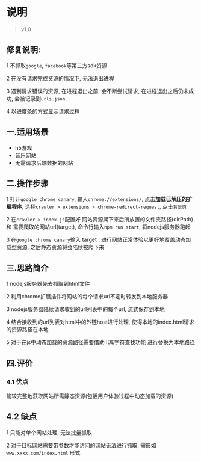 # 说明

> v1.0

## 修复说明:

1 不抓取`google`, `facebook`等第三方sdk资源

2 在没有请求完成资源的情况下, 无法退出进程

3 遇到请求错误的资源, 在进程退出之前, 会不断尝试请求, 在进程退出之后仍未成功, 会被记录到`urls.json`

4 以进度条的方式显示请求过程

## 一.适用场景

+ h5游戏
+ 音乐网站
+ 无需请求后端数据的网站

## 二.操作步骤

1 打开`google chrome canary`, 输入`chrome://extensions/`, 点击**加载已解压的扩展程序**, 选择`crawler > extensions > chrome-redirect-request`, 点击`背景页`

2 在`crawler > index.js`配置好 网站资源爬下来后所放置的文件夹路径(dirPath) 和 需要爬取的网站url(target), 命令行输入`npm run start`, 将nodejs服务器跑起

3 在`google chrome canary`输入 target , 进行网站正常体验以更好地覆盖动态加载型资源, 之后静态资源将会陆续被爬下来

## 三.思路简介

1 nodejs服务器先去抓取到html文件

2 利用chrome扩展插件将网站的每个请求url不定时转发到本地服务器

3 nodejs服务器陆续请求收到的url列表中的每个url, 流式保存到本地

4 结合接收到的url列表对html中的外链host进行处理, 使得本地的index.html请求的资源路径在本地

5 对于在js中动态加载的资源路径需要借助 IDE字符查找功能 进行替换为本地路径

## 四.评价

### 4.1 优点

能较完整地获取网站所需静态资源(包括用户体验过程中动态加载的资源)

## 4.2 缺点

1 只能对单个网站处理, 无法批量抓取

2 对于目标网站需要带参数才能访问的网站无法进行抓取, 需形如 `www.xxxx.com/index.html` 形式
